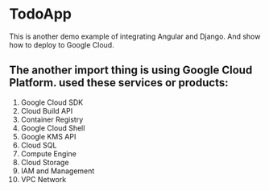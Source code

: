 # TodoApp
This is another demo example of integrating Angular and Django. And show how to deploy to Google Cloud.

## The another import thing is using Google Cloud Platform. used these services or products:
1. Google Cloud SDK
1. Cloud Build API
1. Container Registry
1. Google Cloud Shell
1. Google KMS API
1. Cloud SQL
1. Compute Engine
1. Cloud Storage
1. IAM and Management
1. VPC Network
